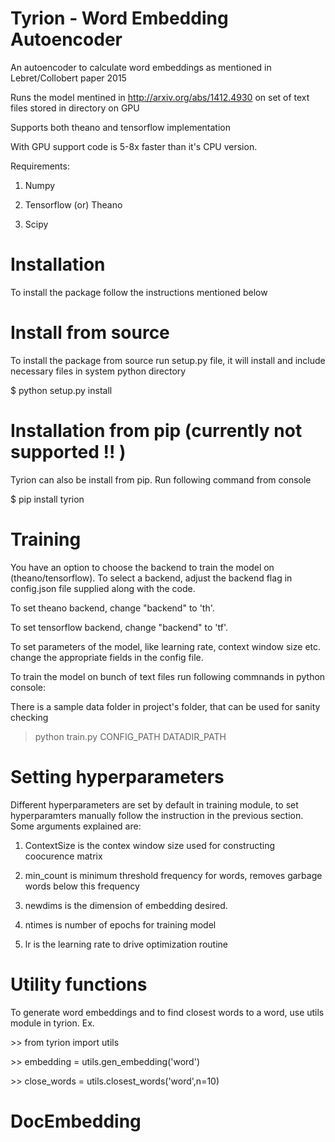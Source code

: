 # Tyrion - Word Embedding Autoencoder

An autoencoder to calculate word embeddings as mentioned in Lebret/Collobert paper 2015

Runs the model mentined in http://arxiv.org/abs/1412.4930 on set of text files stored in directory on GPU

Supports both theano and tensorflow implementation

With GPU support code is 5-8x faster than it's CPU version. 

Requirements:

1. Numpy 

2. Tensorflow (or) Theano 

3. Scipy 

# Installation 

To install the package follow the instructions mentioned below 

# Install from source 

To install the package from source run setup.py file, it will install and include necessary files in system python directory

$ python setup.py install 

# Installation from pip (currently not supported !! )

Tyrion can also be install from pip. Run following command from console

$ pip install tyrion

# Training

You have an option to choose the backend to train the model on (theano/tensorflow). To select a backend, adjust the backend flag in config.json file supplied along with the code. 

To set theano backend, change "backend" to 'th'.

To set tensorflow backend, change "backend" to 'tf'.

To set parameters of the model, like learning rate, context window size etc. change the appropriate fields in the config file.

To train the model on bunch of text files run following commnands in python console:

There is a sample data folder in project's folder, that can be used for sanity checking

> python train.py CONFIG_PATH DATADIR_PATH

# Setting hyperparameters

Different hyperparameters are set by default in training module, to set hyperparamters manually follow the instruction in the previous section. Some arguments explained are:


1. ContextSize is the contex window size used for constructing coocurence matrix

2. min_count is minimum threshold frequency for words, removes garbage words below this frequency

3. newdims is the dimension of embedding desired.

4. ntimes is number of epochs for training model

5. lr is the learning rate to drive optimization routine

# Utility functions

To generate word embeddings and to find closest words to a word, use utils module in tyrion. Ex.

\>> from tyrion import utils

\>> embedding = utils.gen_embedding('word')

\>> close_words = utils.closest_words('word',n=10)
# DocEmbedding
